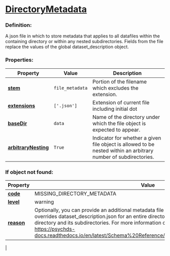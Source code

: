 # [DirectoryMetadata](/en/latest/reference/schema/objects/files/DirectoryMetadata)

### Definition:

A json file in which to store metadata that applies to all datafiles within the containing directory or within any nested subdirectories. Fields from the file replace the values of the global dataset_description object.

### Properties:

| Property | Value | Description |
|----------|--------|-------------|
| [**stem**](/en/latest/reference/schema/meta/defs/stem) | `file_metadata` | Portion of the filename which excludes the extension.
| [**extensions**](/en/latest/reference/schema/meta/defs/extensions) | `['.json']` | Extension of current file including initial dot
| [**baseDir**](/en/latest/reference/schema/meta/defs/baseDir) | `data` | Name of the directory under which the file object is expected to appear.
| [**arbitraryNesting**](/en/latest/reference/schema/meta/defs/arbitraryNesting) | `True` | Indicator for whether a given file object is allowed to be nested within an arbitrary number of subdirectories.

### If object not found:

| Property | Value |
|----------|--------|
| [**code**](/en/latest/reference/schema/meta/defs/code) | MISSING_DIRECTORY_METADATA |
| [**level**](/en/latest/reference/schema/meta/defs/level) | warning |
| [**reason**](/en/latest/reference/schema/meta/defs/reason) | Optionally, you can provide an additional metadata file that is named file_metadata.json and overrides dataset_description.json for an entire directory. It will apply to all files within that directory and its subdirectories. For more information on how this "override" works, visit https://psychds-docs.readthedocs.io/en/latest/Schema%20Reference/objects/common_principles/inheritance/
 |